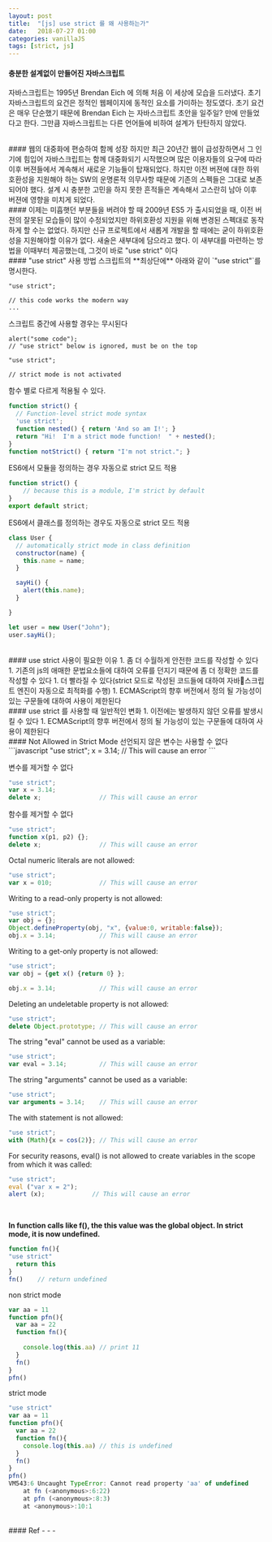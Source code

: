 ```yaml
---
layout: post
title:  "[js] use strict 를 왜 사용하는가"
date:   2018-07-27 01:00
categories: vanillaJS
tags: [strict, js]
---
```

#### 충분한 설계없이 만들어진 자바스크립트
자바스크립트는 1995년 Brendan Eich 에 의해 처음 이 세상에 모습을 드러냈다. 초기 자바스크립트의 요건은 정적인 웹페이지에 동적인 요소를 가미하는 정도였다. 초기 요건은 매우 단순했기 때문에 Brendan Eich 는 자바스크립트 초안을 일주일? 만에 만들었다고 한다. 그만큼 자바스크립트는 다른 언어들에 비하여 설계가 탄탄하지 않았다.

<br>
#### 웹의 대중화에 편승하여 함께 성장
 하지만 최근 20년간 웹이 급성장하면서 그 인기에 힘입어 자바스크립트는 함께 대중화되기 시작했으며 많은 이용자들의 요구에 따라 이후 버젼들에서 계속해서 새로운 기능들이 탑재되었다. 하지만 이전 버젼에 대한 하위호환성을 지원해야 하는 SW의 운명론적 의무사항 때문에 기존의 스펙들은 그대로 보존되어야 했다. 설계 시 충분한 고민을 하지 못한 흔적들은 계속해서 고스란히 남아 이후 버젼에 영향을 미치게 되었다.

<br>
#### 이제는 미흡햇던 부분들을 버려야 할 때
2009년 ES5 가 출시되었을 때, 이전 버젼의 잘못된 모습들이 많이 수정되었지만 하위호환성 지원을 위해 변경된 스펙대로 동작하게 할 수는 없었다. 하지만 신규 프로젝트에서 새롭게 개발을 할 때에는 굳이 하위호환성을 지원해야할 이유가 없다. 새술은 새부대에 담으라고 했다. 이 새부대를 마련하는 방법을 이때부터 제공했는데, 그것이 바로 "use strict" 이다

<br>
#### "use strict" 사용 방법
스크립트의 **최상단에** 아래와 같이 `"use strict"`를 명시한다.

```
"use strict";

// this code works the modern way
...
```

스크립트 중간에 사용할 경우는 무시된다

```
alert("some code");
// "use strict" below is ignored, must be on the top

"use strict";

// strict mode is not activated
```

함수 별로 다르게 적용될 수 있다.

```javascript
function strict() {
  // Function-level strict mode syntax
  'use strict';
  function nested() { return 'And so am I!'; }
  return "Hi!  I'm a strict mode function!  " + nested();
}
function notStrict() { return "I'm not strict."; }
```

ES6에서 모듈을 정의하는 경우 자동으로 strict 모드 적용

```javascript
function strict() {
    // because this is a module, I'm strict by default
}
export default strict;
```

ES6에서 클래스를 정의하는 경우도 자동으로 strict 모드 적용

```javascript
class User {
  // automatically strict mode in class definition
  constructor(name) {
    this.name = name;
  }

  sayHi() {
    alert(this.name);
  }

}

let user = new User("John");
user.sayHi();
```

<br>
#### use strict 사용이 필요한 이유
1. 좀 더 수월하게 안전한 코드를 작성할 수 있다
1. 기존의 js의 애매한 문법요소들에 대하여 오류를 던지기 때문에 좀 더 정확한 코드를 작성할 수 있다
1. 더 빨라질 수 있다(strict 모드로 작성된 코드들에 대하여 자바스크립트 엔진이 자동으로 최적화를 수행)
1. ECMAScript의 향후 버전에서 정의 될 가능성이 있는 구문들에 대하여 사용이 제한된다

<br>
#### use strict 를 사용할 때 일반적인 변화
1. 이전에는 발생하지 않던 오류를 발생시킬 수 있다
1. ECMAScript의 향후 버전에서 정의 될 가능성이 있는 구문들에 대하여 사용이 제한된다

<br>
#### Not Allowed in Strict Mode
선언되지 않은 변수는 사용할 수 없다
```javascript
"use strict";
x = 3.14;                // This will cause an error
```

변수를 제거할 수 없다
```javascript
"use strict";
var x = 3.14;
delete x;                // This will cause an error
```

함수를 제거할 수 없다
```javascript
"use strict";
function x(p1, p2) {}; 
delete x;                // This will cause an error 
```

Octal numeric literals are not allowed:
```javascript
"use strict";
var x = 010;             // This will cause an error
```

Writing to a read-only property is not allowed:
```javascript
"use strict";
var obj = {};
Object.defineProperty(obj, "x", {value:0, writable:false});
obj.x = 3.14;            // This will cause an error
```

Writing to a get-only property is not allowed:
```javascript
"use strict";
var obj = {get x() {return 0} };

obj.x = 3.14;            // This will cause an error
```

Deleting an undeletable property is not allowed:
```javascript
"use strict";
delete Object.prototype; // This will cause an error
```

The string "eval" cannot be used as a variable:
```javascript
"use strict";
var eval = 3.14;         // This will cause an error
```

The string "arguments" cannot be used as a variable:
```javascript
"use strict";
var arguments = 3.14;    // This will cause an error
```

The with statement is not allowed:
```javascript
"use strict";
with (Math){x = cos(2)}; // This will cause an error
```

For security reasons, eval() is not allowed to create variables in the scope from which it was called:
```javascript
"use strict";
eval ("var x = 2");
alert (x);             // This will cause an error
```

<br>

**In function calls like f(), the this value was the global object. In strict mode, it is now undefined.**
```javascript
function fn(){
"use strict"
  return this
}
fn()    // return undefined
```

non strict mode
```javascript
var aa = 11
function pfn(){
  var aa = 22
  function fn(){
  
    console.log(this.aa) // print 11
  }
  fn()
}
pfn()
```

strict mode
```javascript
"use strict"
var aa = 11
function pfn(){
  var aa = 22
  function fn(){
    console.log(this.aa) // this is undefined
  }
  fn()
}
pfn()
VM543:6 Uncaught TypeError: Cannot read property 'aa' of undefined
    at fn (<anonymous>:6:22)
    at pfn (<anonymous>:8:3)
    at <anonymous>:10:1
```

<br>
#### Ref
- <https://javascript.info/strict-mode>
- <https://developer.mozilla.org/en-US/docs/Web/JavaScript/Reference/Strict_mode>
- <https://www.w3schools.com/js/js_strict.asp>